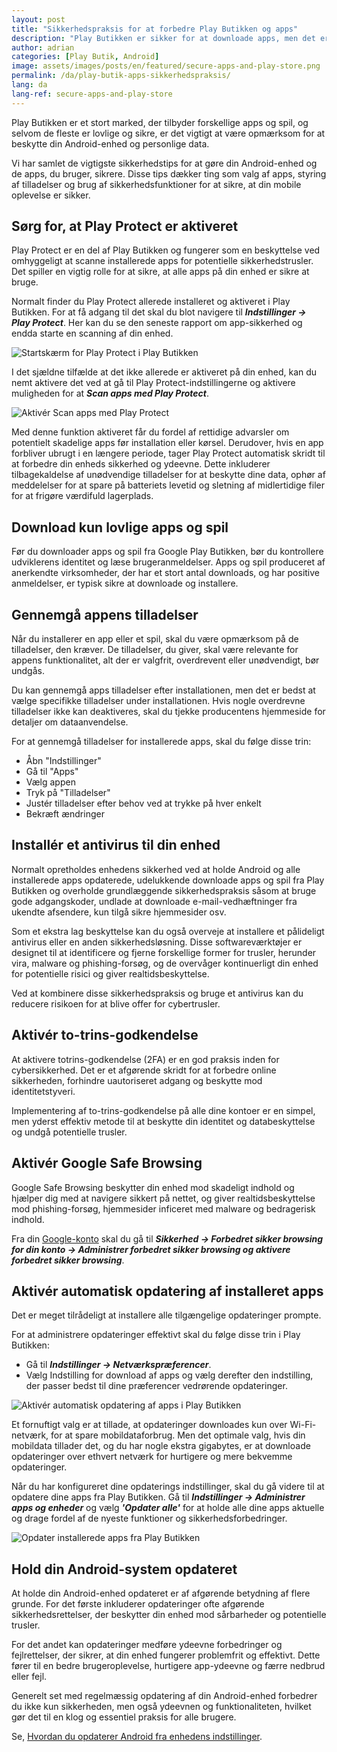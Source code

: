 ```yaml
---
layout: post
title: "Sikkerhedspraksis for at forbedre Play Butikken og apps"
description: "Play Butikken er sikker for at downloade apps, men det er også vigtigt at følge grundlæggende sikkerhedstips og tilføje ekstra beskyttelse. Se, hvordan du forbedrer sikkerheden på din enhed."
author: adrian
categories: [Play Butik, Android]
image: assets/images/posts/en/featured/secure-apps-and-play-store.png
permalink: /da/play-butik-apps-sikkerhedspraksis/
lang: da
lang-ref: secure-apps-and-play-store
---
```


Play Butikken er et stort marked, der tilbyder forskellige apps og spil, og selvom de fleste er lovlige og sikre, er det vigtigt at være opmærksom for at beskytte din Android-enhed og personlige data.

Vi har samlet de vigtigste sikkerhedstips for at gøre din Android-enhed og de apps, du bruger, sikrere. Disse tips dækker ting som valg af apps, styring af tilladelser og brug af sikkerhedsfunktioner for at sikre, at din mobile oplevelse er sikker.

## Sørg for, at Play Protect er aktiveret

Play Protect er en del af Play Butikken og fungerer som en beskyttelse ved omhyggeligt at scanne installerede apps for potentielle sikkerhedstrusler. Det spiller en vigtig rolle for at sikre, at alle apps på din enhed er sikre at bruge.

Normalt finder du Play Protect allerede installeret og aktiveret i Play Butikken. For at få adgang til det skal du blot navigere til **_Indstillinger → Play Protect_**. Her kan du se den seneste rapport om app-sikkerhed og endda starte en scanning af din enhed.

<img alt="Startskærm for Play Protect i Play Butikken" title="Startskærm for Play Protect i Play Butikken" loading="lazy" class="article-image large-width-img" src="{{site.baseurl}}/assets/images/posts/dk/sikre-apps-og-play-butik/play-protect-hovedskarm.jpg">

I det sjældne tilfælde at det ikke allerede er aktiveret på din enhed, kan du nemt aktivere det ved at gå til Play Protect-indstillingerne og aktivere muligheden for at ***Scan apps med Play Protect***.

<img alt="Aktivér Scan apps med Play Protect" title="Aktivér Scan apps med Play Protect" loading="lazy" class="article-image large-width-img" src="{{site.baseurl}}/assets/images/posts/dk/sikre-apps-og-play-butik/aktiver-scanning-af-apps-med-play-protect.jpg">

Med denne funktion aktiveret får du fordel af rettidige advarsler om potentielt skadelige apps før installation eller kørsel. Derudover, hvis en app forbliver ubrugt i en længere periode, tager Play Protect automatisk skridt til at forbedre din enheds sikkerhed og ydeevne. Dette inkluderer tilbagekaldelse af unødvendige tilladelser for at beskytte dine data, ophør af meddelelser for at spare på batteriets levetid og sletning af midlertidige filer for at frigøre værdifuld lagerplads.

## Download kun lovlige apps og spil

Før du downloader apps og spil fra Google Play Butikken, bør du kontrollere udviklerens identitet og læse brugeranmeldelser. Apps og spil produceret af anerkendte virksomheder, der har et stort antal downloads, og har positive anmeldelser, er typisk sikre at downloade og installere.

## Gennemgå appens tilladelser

Når du installerer en app eller et spil, skal du være opmærksom på de tilladelser, den kræver. De tilladelser, du giver, skal være relevante for appens funktionalitet, alt der er valgfrit, overdrevent eller unødvendigt, bør undgås.

Du kan gennemgå apps tilladelser efter installationen, men det er bedst at vælge specifikke tilladelser under installationen. Hvis nogle overdrevne tilladelser ikke kan deaktiveres, skal du tjekke producentens hjemmeside for detaljer om dataanvendelse.

For at gennemgå tilladelser for installerede apps, skal du følge disse trin:

- Åbn "Indstillinger"
- Gå til "Apps"
- Vælg appen
- Tryk på "Tilladelser"
- Justér tilladelser efter behov ved at trykke på hver enkelt
- Bekræft ændringer

## Installér et antivirus til din enhed

Normalt opretholdes enhedens sikkerhed ved at holde Android og alle installerede apps opdaterede, udelukkende downloade apps og spil fra Play Butikken og overholde grundlæggende sikkerhedspraksis såsom at bruge gode adgangskoder, undlade at downloade e-mail-vedhæftninger fra ukendte afsendere, kun tilgå sikre hjemmesider osv.

Som et ekstra lag beskyttelse kan du også overveje at installere et pålideligt antivirus eller en anden sikkerhedsløsning. Disse softwareværktøjer er designet til at identificere og fjerne forskellige former for trusler, herunder vira, malware og phishing-forsøg, og de overvåger kontinuerligt din enhed for potentielle risici og giver realtidsbeskyttelse.

Ved at kombinere disse sikkerhedspraksis og bruge et antivirus kan du reducere risikoen for at blive offer for cybertrusler.

## Aktivér to-trins-godkendelse

At aktivere totrins-godkendelse (2FA) er en god praksis inden for cybersikkerhed. Det er et afgørende skridt for at forbedre online sikkerheden, forhindre uautoriseret adgang og beskytte mod identitetstyveri.

Implementering af to-trins-godkendelse på alle dine kontoer er en simpel, men yderst effektiv metode til at beskytte din identitet og databeskyttelse og undgå potentielle trusler.

## Aktivér Google Safe Browsing

Google Safe Browsing beskytter din enhed mod skadeligt indhold og hjælper dig med at navigere sikkert på nettet, og giver realtidsbeskyttelse mod phishing-forsøg, hjemmesider inficeret med malware og bedragerisk indhold.

Fra din [Google-konto](https://myaccount.google.com/security) skal du gå til **_Sikkerhed → Forbedret sikker browsing for din konto → Administrer forbedret sikker browsing og aktivere forbedret sikker browsing_**.

## Aktivér automatisk opdatering af installeret apps

Det er meget tilrådeligt at installere alle tilgængelige opdateringer prompte.

For at administrere opdateringer effektivt skal du følge disse trin i Play Butikken:

- Gå til **_Indstillinger → Netværkspræferencer_**.
- Vælg Indstilling for download af apps og vælg derefter den indstilling, der passer bedst til dine præferencer vedrørende opdateringer.

<img alt="Aktivér automatisk opdatering af apps i Play Butikken" title="Aktivér automatisk opdatering af apps i Play Butikken" loading="lazy" class="article-image large-width-img" src="{{site.baseurl}}/assets/images/posts/dk/sikre-apps-og-play-butik/aktiver-auto-opdatering-af-apps-fra-play-butikken.jpg">

Et fornuftigt valg er at tillade, at opdateringer downloades kun over Wi-Fi-netværk, for at spare mobildataforbrug. Men det optimale valg, hvis din mobildata tillader det, og du har nogle ekstra gigabytes, er at downloade opdateringer over ethvert netværk for hurtigere og mere bekvemme opdateringer.

Når du har konfigureret dine opdaterings indstillinger, skal du gå videre til at opdatere dine apps fra Play Butikken. Gå til **_Indstillinger → Administrer apps og enheder_** og vælg ***'Opdater alle'*** for at holde alle dine apps aktuelle og drage fordel af de nyeste funktioner og sikkerhedsforbedringer.

<img alt="Opdater installerede apps fra Play Butikken" title="Opdater installerede apps fra Play Butikken" loading="lazy" class="article-image large-width-img" src="{{site.baseurl}}/assets/images/posts/dk/play-butik-oss/opdater-apps-fra-play-butikken.jpg">

## Hold din Android-system opdateret

At holde din Android-enhed opdateret er af afgørende betydning af flere grunde. For det første inkluderer opdateringer ofte afgørende sikkerhedsrettelser, der beskytter din enhed mod sårbarheder og potentielle trusler.

For det andet kan opdateringer medføre ydeevne forbedringer og fejlrettelser, der sikrer, at din enhed fungerer problemfrit og effektivt. Dette fører til en bedre brugeroplevelse, hurtigere app-ydeevne og færre nedbrud eller fejl.

Generelt set med regelmæssig opdatering af din Android-enhed forbedrer du ikke kun sikkerheden, men også ydeevnen og funktionaliteten, hvilket gør det til en klog og essentiel praksis for alle brugere.

Se, [Hvordan du opdaterer Android fra enhedens indstillinger]({{site.baseurl}}/da/android-opdatering-og-opgradering//#metode-1-sådan-opdateres-android-fra-enhedsindstillingerne).
